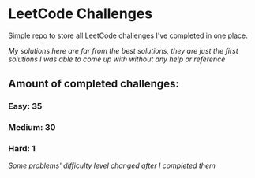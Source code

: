 
# LeetCode Challenges

Simple repo to store all LeetCode challenges I've completed in one place.

<i>My solutions here are far from the best solutions, they are just the first solutions I was able to come up with without any help or reference</i>

## Amount of completed challenges:

### Easy: 35

### Medium: 30

### Hard: 1

<i>Some problems' difficulty level changed after I completed them</i>

